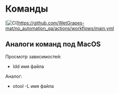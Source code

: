 # Команды
[![CI](https://github.com/WetGrapes-mat/no_automation_qa/actions/workflows/main.yml/badge.svg)]https://github.com/WetGrapes-mat/no_automation_qa/actions/workflows/main.yml

## Аналоги команд под MacOS

Просмотр зависимостей:

- ldd имя файла

Аналог:

- otool -L имя файла
